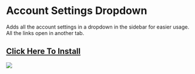 # Account Settings Dropdown

Adds all the account settings in a dropdown in the sidebar for easier usage. All the links open in another tab.

## [Click Here To Install](https://raw.githubusercontent.com/superiorSilicon/wwt-account-settings-dropdown/master/wwt-account-settings-dropdown.user.js)

![](https://greasyfork.org/system/screenshots/screenshots/000/014/484/original/account-settings-dropdown.gif)
